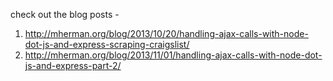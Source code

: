 check out the blog posts -

1. http://mherman.org/blog/2013/10/20/handling-ajax-calls-with-node-dot-js-and-express-scraping-craigslist/
2. http://mherman.org/blog/2013/11/01/handling-ajax-calls-with-node-dot-js-and-express-part-2/
